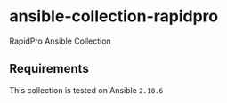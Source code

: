 # ansible-collection-rapidpro
RapidPro Ansible Collection

## Requirements
This collection is tested on Ansible `2.10.6`

